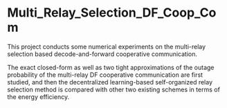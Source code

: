 # Multi_Relay_Selection_DF_Coop_Com
This project conducts some numerical experiments on the multi-relay selection based decode-and-forward cooperative communication.

The exact closed-form as well as two tight approximations of the outage probability of the multi-relay DF cooperative communication are first studied, and then the decentralized learning-based self-organized relay selection method is compared with other two existing schemes in terms of the energy efficiency.
